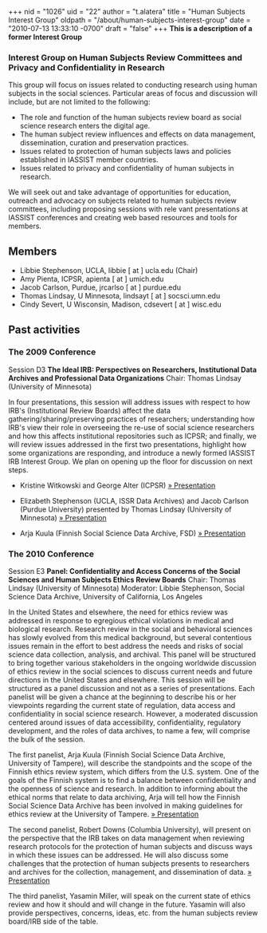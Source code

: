 +++
nid = "1026"
uid = "22"
author = "t.alatera"
title = "Human Subjects Interest Group"
oldpath = "/about/human-subjects-interest-group"
date = "2010-07-13 13:33:10 -0700"
draft = "false"
+++
**This is a description of a former Interest Group**

### Interest Group on Human Subjects Review Committees and Privacy and Confidentiality in Research

This group will focus on issues related to conducting research using
human subjects in the social sciences. Particular areas of focus and
discussion will include, but are not limited to the following:

-   The role and function of the human subjects review board as social
    science research enters the digital age.
-   The human subject review influences and effects on data management,
    dissemination, curation and preservation practices.
-   Issues related to protection of human subjects laws and policies
    established in IASSIST member countries.
-   Issues related to privacy and confidentiality of human subjects in
    research.

We will seek out and take advantage of opportunities for education,
outreach and advocacy on subjects related to human subjects review
committees, including proposing sessions with rele vant presentations at
IASSIST conferences and creating web based resources and tools for
members.

## Members

- Libbie Stephenson, UCLA, libbie [ at ] ucla.edu (Chair)
- Amy Pienta, ICPSR, apienta [ at ] umich.edu
- Jacob Carlson, Purdue, jrcarlso [ at ] purdue.edu
- Thomas Lindsay, U Minnesota, lindsayt [ at ] socsci.umn.edu
- Cindy Severt, U Wisconsin, Madison, cdsevert [ at ] wisc.edu

## Past activities

### The 2009 Conference

Session D3
**The Ideal IRB: Perspectives on Researchers, Institutional Data Archives and Professional Data Organizations**
Chair: Thomas Lindsay (University of Minnesota)

In four presentations, this session will address issues with respect to
how IRB's (Institutional Review Boards) affect the data
gathering/sharing/preserving practices of researchers; understanding how
IRB's view their role in overseeing the re-use of social science
researchers and how this affects institutional repositories such as
ICPSR; and finally, we will review issues addressed in the first two
presentations, highlight how some organizations are responding, and
introduce a newly formed IASSIST IRB Interest Group. We plan on opening
up the floor for discussion on next steps.

- Kristine Witkowski and George Alter (ICPSR) [» Presentation](http://www.fsd.uta.fi/iassist2009/presentations/D3_Witkowski.ppt)

- Elizabeth Stephenson (UCLA, ISSR Data Archives) and Jacob Carlson
(Purdue University) presented by Thomas Lindsay (University of
Minnesota) [» Presentation](http://www.fsd.uta.fi/iassist2009/presentations/D3_Stephenson.ppt)

- Arja Kuula (Finnish Social Science Data Archive, FSD) [» Presentation](http://www.fsd.uta.fi/iassist2009/presentations/D3_Kuula.ppt)

### The 2010 Conference

Session E3
**Panel: Confidentiality and Access Concerns of the Social Sciences and Human Subjects Ethics Review Boards**
Chair: Thomas Lindsay (University of Minnesota)
Moderator: Libbie Stephenson, Social Science Data Archive, University of
California, Los Angeles

In the United States and elsewhere, the need for ethics review was
addressed in response to egregious ethical violations in medical and
biological research. Research review in the social and behavioral
sciences has slowly evolved from this medical background, but several
contentious issues remain in the effort to best address the needs and
risks of social science data collection, analysis, and archival. This
panel will be structured to bring together various stakeholders in the
ongoing worldwide discussion of ethics review in the social sciences to
discuss current needs and future directions in the United States and
elsewhere. This session will be structured as a panel discussion and not
as a series of presentations. Each panelist will be given a chance at
the beginning to describe his or her viewpoints regarding the current
state of regulation, data access and confidentiality in social science
research. However, a moderated discussion centered around issues of data
accessibility, confidentiality, regulatory development, and the roles of
data archives, to name a few, will comprise the bulk of the session.

The first panelist, Arja Kuula (Finnish Social Science Data Archive,
University of Tampere), will describe the standpoints and the scope of
the Finnish ethics review system, which differs from the U.S. system.
One of the goals of the Finnish system is to find a balance between
confidentiality and the openness of science and research. In addition to
informing about the ethical norms that relate to data archiving, Arja
will tell how the Finnish Social Science Data Archive has been involved
in making guidelines for ethics review at the University of Tampere.
[» Presentation](http://www.ciser.cornell.edu/IASSIST/program/pres/e3/ArjaIASSIST2010%20-%20Copy.ppt)

The second panelist, Robert Downs (Columbia University), will present on
the perspective that the IRB takes on data management when reviewing
research protocols for the protection of human subjects and discuss ways
in which these issues can be addressed. He will also discuss some
challenges that the protection of human subjects presents to researchers
and archives for the collection, management, and dissemination of data.
[» Presentation](http://www.ciser.cornell.edu/IASSIST/program/pres/e3/DownsDataMgtForProtectionHumanSubjects20100603.pptx)

The third panelist, Yasamin Miller, will speak on the current state of
ethics review and how it should and will change in the future. Yasamin
will also provide perspectives, concerns, ideas, etc. from the human
subjects review board/IRB side of the table.
